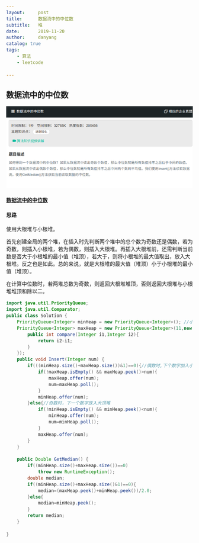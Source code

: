 ```yaml
---
layout:     post
title:      数据流中的中位数
subtitle:   堆
date:       2019-11-20
author:     danyang
catalog: true
tags:
    - 算法
    - leetcode

---
```


## 数据流中的中位数

![](../img/数据流中的中位数.png)

#### [数据流中的中位数](https://www.nowcoder.com/practice/9be0172896bd43948f8a32fb954e1be1?tpId=13&tqId=11216&tPage=4&rp=1&ru=%2Fta%2Fcoding-interviews&qru=%2Fta%2Fcoding-interviews%2Fquestion-ranking)

#### 思路

使用大根堆与小根堆。

首先创建全局的两个堆，在插入时先判断两个堆中的总个数为奇数还是偶数，若为奇数，则插入小根堆，若为偶数，则插入大根堆。再插入大根堆前，还需判断当前数是否大于小根堆的最小值（堆顶），若大于，则将小根堆的最大值取出，放入大根堆。反之也是如此。总的来说，就是大根堆的最大值（堆顶）小于小根堆的最小值（堆顶）。

在计算中位数时，若两堆总数为奇数，则返回大根堆堆顶，否则返回大根堆与小根堆堆顶和除以二。

```java
import java.util.PriorityQueue;
import java.util.Comparator;
public class Solution {
    PriorityQueue<Integer> minHeap = new PriorityQueue<Integer>(); //小顶堆，默认容量为11
    PriorityQueue<Integer> maxHeap = new PriorityQueue<Integer>(11,new Comparator<Integer>(){ //大顶堆，容量11
        public int compare(Integer i1,Integer i2){
            return i2-i1;
        }
    });
    public void Insert(Integer num) {
        if(((minHeap.size()+maxHeap.size())&1)==0){//偶数时,下个数字加入小顶堆
            if(!maxHeap.isEmpty() && maxHeap.peek()>num){
                maxHeap.offer(num);
                num=maxHeap.poll();
            }
            minHeap.offer(num);
        }else{//奇数时，下一个数字放入大顶堆
            if(!minHeap.isEmpty() && minHeap.peek()<num){
                minHeap.offer(num);
                num=minHeap.poll();
            }
            maxHeap.offer(num);
        }
    }
 
    public Double GetMedian() {
        if((minHeap.size()+maxHeap.size())==0)
            throw new RuntimeException();
        double median;
        if((minHeap.size()+maxHeap.size()&1)==0){
            median=(maxHeap.peek()+minHeap.peek())/2.0;
        }else{
            median=minHeap.peek();
        }
        return median;
    }

}
```

